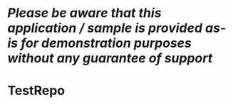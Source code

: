 *Please be aware that this application / sample is provided as-is for demonstration purposes without any guarantee of support*
=========================================================

# TestRepo
